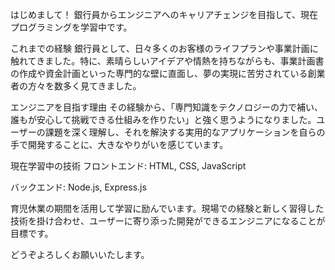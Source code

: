 はじめまして！
銀行員からエンジニアへのキャリアチェンジを目指して、現在プログラミングを学習中です。

これまでの経験
銀行員として、日々多くのお客様のライフプランや事業計画に触れてきました。特に、素晴らしいアイデアや情熱を持ちながらも、事業計画書の作成や資金計画といった専門的な壁に直面し、夢の実現に苦労されている創業者の方々を数多く見てきました。

エンジニアを目指す理由
その経験から、「専門知識をテクノロジーの力で補い、誰もが安心して挑戦できる仕組みを作りたい」と強く思うようになりました。ユーザーの課題を深く理解し、それを解決する実用的なアプリケーションを自らの手で開発することに、大きなやりがいを感じています。

現在学習中の技術
フロントエンド: HTML, CSS, JavaScript

バックエンド: Node.js, Express.js

育児休業の期間を活用して学習に励んでいます。現場での経験と新しく習得した技術を掛け合わせ、ユーザーに寄り添った開発ができるエンジニアになることが目標です。

どうぞよろしくお願いいたします。
